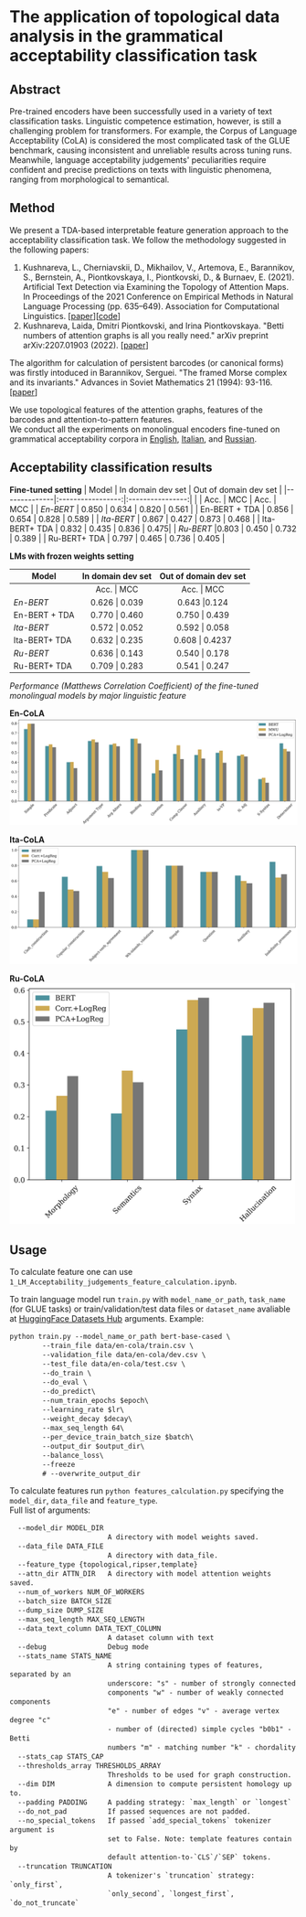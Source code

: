 # The application of topological data analysis in the grammatical acceptability classification task

## Abstract
Pre-trained encoders have been successfully used in a variety of text classification tasks. Linguistic competence estimation, however, is still a challenging problem for transformers. For example, the Corpus of Language Acceptability (CoLA) is considered the most complicated task of the GLUE benchmark, causing inconsistent and unreliable results across tuning runs. Meanwhile, language acceptability judgements' peculiarities require confident and precise predictions on texts with linguistic phenomena, ranging from morphological to semantical.  

## Method 

We present a TDA-based interpretable feature generation approach to the acceptability classification task. We follow the methodology suggested in the following papers:

1.   Kushnareva, L., Cherniavskii, D., Mikhailov, V., Artemova, E., Barannikov, S., Bernstein, A., Piontkovskaya, I., Piontkovski, D., & Burnaev, E. (2021). Artificial Text Detection via Examining the Topology of Attention Maps. In Proceedings of the 2021 Conference on Empirical Methods in Natural Language Processing (pp. 635–649). Association for Computational Linguistics. [[paper](https://arxiv.org/pdf/2109.04825.pdf)][[code](https://github.com/danchern97/tda4atd)]
2.  Kushnareva, Laida, Dmitri Piontkovski, and Irina Piontkovskaya. "Betti numbers of attention graphs is all you really need." arXiv preprint arXiv:2207.01903 (2022). [[paper](https://arxiv.org/pdf/2207.01903.pdf)] 

The algorithm for calculation of persistent barcodes (or canonical forms) was firstly intoduced in
Barannikov, Serguei. "The framed Morse complex and its invariants." Advances in Soviet Mathematics 21 (1994): 93-116. [[paper](https://hal.archives-ouvertes.fr/hal-01745109/document)]

We use topological features of the attention graphs, features of the barcodes and attention-to-pattern features.  
We conduct all the experiments on monolingual encoders fine-tuned on grammatical acceptability corpora in [English](https://github.com/nyu-mll/CoLA-baselines), [Italian](https://github.com/dhfbk/ItaCoLA-dataset), and [Russian](https://github.com/RussianNLP/RuCoLA).  

## Acceptability classification results

**Fine-tuned setting** 
| Model             | In domain dev set |      Out of domain dev set |
|--------------|:-----------------:|:----------------:|
|              | Acc.     \| MCC | Acc.    \| MCC | 
| *En-BERT* | 0.850  \| 0.634 | 0.820    \| 0.561 | 
| En-BERT + TDA | 0.856   \| 0.654 | 0.828   \| 0.589 | 
| *Ita-BERT* | 0.867    \| 0.427 | 0.873   \| 0.468 | 
| Ita-BERT+ TDA | 0.832    \| 0.435 | 0.836    \| 0.475| 
| *Ru-BERT* |0.803    \| 0.450 | 0.732  \| 0.389 | 
| Ru-BERT+ TDA | 0.797     \| 0.465 | 0.736   \| 0.405 | 


**LMs with frozen weights setting**

| Model             | In domain dev set |      Out of domain dev set |
|--------------|:-----------------:|:----------------:|
|              | Acc.     \| MCC | Acc.    \| MCC | 
| *En-BERT* | 0.626  \| 0.039 | 0.643    \|0.124 | 
| En-BERT + TDA | 0.770  \| 0.460 | 0.750   \| 0.439 | 
| *Ita-BERT* | 0.572    \| 0.052 |  0.592   \| 0.058 | 
| Ita-BERT+ TDA | 0.632   \| 0.235 | 0.608    \| 0.4237| 
| *Ru-BERT* |0.636    \| 0.143 | 0.540 \| 0.178 | 
| Ru-BERT+ TDA | 0.709    \| 0.283 | 0.541   \| 0.247 | 


*Performance (Matthews Correlation Coefficient) of the fine-tuned monolingual models by major linguistic feature*

**En-CoLA**  
<img src="./plots/en_mcc_test_phenomena.png">

**Ita-CoLA**  
<img src="./plots/ita_mcc_test_phenomena.png">

**Ru-CoLA**   
<img src="./plots/ru_acc_test_phenomena.png" width="500">

## Usage

To calculate feature one can use ```1_LM_Acceptability_judgements_feature_calculation.ipynb```.

To train language model run ```train.py``` with ```model_name_or_path```, ```task_name``` (for GLUE tasks) or train/validation/test data files or ```dataset_name``` avaliable at [HuggingFace Datasets Hub](https://github.com/huggingface/datasets) arguments. Example:
```
python train.py --model_name_or_path bert-base-cased \
        --train_file data/en-cola/train.csv \
        --validation_file data/en-cola/dev.csv \
        --test_file data/en-cola/test.csv \
        --do_train \
        --do_eval \
        --do_predict\
        --num_train_epochs $epoch\
        --learning_rate $lr\
        --weight_decay $decay\
        --max_seq_length 64\
        --per_device_train_batch_size $batch\
        --output_dir $output_dir\
        --balance_loss\
        --freeze
        # --overwrite_output_dir
``` 
To calculate features run ```python features_calculation.py``` specifying the ```model_dir```,  ```data_file``` and ```feature_type```.  
Full list of arguments: 

```
  --model_dir MODEL_DIR
                        A directory with model weights saved.
  --data_file DATA_FILE
                        A directory with data_file.
  --feature_type {topological,ripser,template}
  --attn_dir ATTN_DIR   A directory with model attention weights saved.
  --num_of_workers NUM_OF_WORKERS
  --batch_size BATCH_SIZE
  --dump_size DUMP_SIZE
  --max_seq_length MAX_SEQ_LENGTH
  --data_text_column DATA_TEXT_COLUMN
                        A dataset column with text
  --debug               Debug mode
  --stats_name STATS_NAME
                        A string containing types of features, separated by an
                        underscore: "s" - number of strongly connected
                        components "w" - number of weakly connected components
                        "e" - number of edges "v" - average vertex degree "c"
                        - number of (directed) simple cycles "b0b1" - Betti
                        numbers "m" - matching number "k" - chordality
  --stats_cap STATS_CAP
  --thresholds_array THRESHOLDS_ARRAY
                        Thresholds to be used for graph construction.
  --dim DIM             A dimension to compute persistent homology up to.
  --padding PADDING     A padding strategy: `max_length` or `longest`
  --do_not_pad          If passed sequences are not padded.
  --no_special_tokens   If passed `add_special_tokens` tokenizer argument is
                        set to False. Note: template features contain by
                        default attention-to-`CLS`/`SEP` tokens.
  --truncation TRUNCATION
                        A tokenizer's `truncation` strategy: `only_first`,
                        `only_second`, `longest_first`, `do_not_truncate`
 ```
